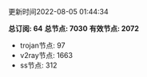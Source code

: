 更新时间2022-08-05 01:44:34

**总订阅: 64**
**总节点: 7030**
**有效节点: 2072**
- trojan节点: 97
- v2ray节点: 1663
- ss节点: 312

